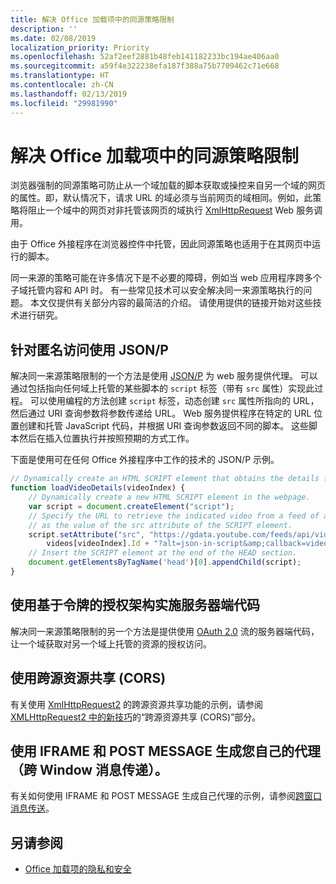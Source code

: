 ```yaml
---
title: 解决 Office 加载项中的同源策略限制
description: ''
ms.date: 02/08/2019
localization_priority: Priority
ms.openlocfilehash: 52af2eef2881b48feb141182233bc194ae406aa0
ms.sourcegitcommit: a59f4e322238efa187f388a75b7709462c71e668
ms.translationtype: HT
ms.contentlocale: zh-CN
ms.lasthandoff: 02/13/2019
ms.locfileid: "29981990"
---
```

# <a name="addressing-same-origin-policy-limitations-in-office-add-ins"></a>解决 Office 加载项中的同源策略限制

浏览器强制的同源策略可防止从一个域加载的脚本获取或操控来自另一个域的网页的属性。即，默认情况下，请求 URL 的域必须与当前网页的域相同。例如，此策略将阻止一个域中的网页对非托管该网页的域执行 [XmlHttpRequest](https://www.w3.org/TR/XMLHttpRequest/) Web 服务调用。

由于 Office 外接程序在浏览器控件中托管，因此同源策略也适用于在其网页中运行的脚本。

同一来源的策略可能在许多情况下是不必要的障碍，例如当 web 应用程序跨多个子域托管内容和 API 时。 有一些常见技术可以安全解决同一来源策略执行的问题。 本文仅提供有关部分内容的最简洁的介绍。 请使用提供的链接开始对这些技术进行研究。

## <a name="use-jsonp-for-anonymous-access"></a>针对匿名访问使用 JSON/P

解决同一来源策略限制的一个方法是使用 [JSON/P](https://www.w3schools.com/js/js_json_jsonp.asp) 为 web 服务提供代理。 可以通过包括指向任何域上托管的某些脚本的 `script` 标签（带有 `src` 属性）实现此过程。 可以使用编程的方法创建 `script` 标签，动态创建 `src` 属性所指向的 URL，然后通过 URI 查询参数将参数传递给 URL。 Web 服务提供程序在特定的 URL 位置创建和托管 JavaScript 代码，并根据 URI 查询参数返回不同的脚本。 这些脚本然后在插入位置执行并按照预期的方式工作。

下面是使用可在任何 Office 外接程序中工作的技术的 JSON/P 示例。

```js
// Dynamically create an HTML SCRIPT element that obtains the details for the specified video.
function loadVideoDetails(videoIndex) {
    // Dynamically create a new HTML SCRIPT element in the webpage.
    var script = document.createElement("script");
    // Specify the URL to retrieve the indicated video from a feed of a current list of videos,
    // as the value of the src attribute of the SCRIPT element. 
    script.setAttribute("src", "https://gdata.youtube.com/feeds/api/videos/" + 
        videos[videoIndex].Id + "?alt=json-in-script&amp;callback=videoDetailsLoaded");
    // Insert the SCRIPT element at the end of the HEAD section.
    document.getElementsByTagName('head')[0].appendChild(script);
}

```


## <a name="implement-server-side-code-using-a-token-based-authorization-scheme"></a>使用基于令牌的授权架构实施服务器端代码

解决同一来源策略限制的另一个方法是提供使用 [OAuth 2.0](https://oauth.net/2/) 流的服务器端代码，让一个域获取对另一个域上托管的资源的授权访问。 


## <a name="use-cross-origin-resource-sharing-cors"></a>使用跨源资源共享 (CORS)


有关使用 [XmlHttpRequest2](https://dvcs.w3.org/hg/xhr/raw-file/tip/Overview.html) 的跨源资源共享功能的示例，请参阅 [XMLHttpRequest2 中的新技巧](https://www.html5rocks.com/en/tutorials/file/xhr2/)的“跨源资源共享 (CORS)”部分。


## <a name="build-your-own-proxy-using-iframe-and-post-message-cross-window-messaging"></a>使用 IFRAME 和 POST MESSAGE 生成您自己的代理（跨 Window 消息传递）。


有关如何使用 IFRAME 和 POST MESSAGE 生成自己代理的示例，请参阅[跨窗口消息传送](http://ejohn.org/blog/cross-window-messaging/)。


## <a name="see-also"></a>另请参阅

- [Office 加载项的隐私和安全](../concepts/privacy-and-security.md)
    
